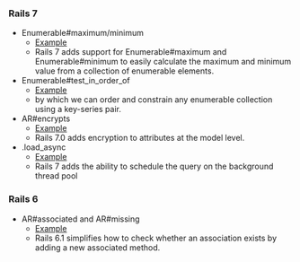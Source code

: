 ### Rails 7

* Enumerable#maximum/minimum
  * [Example](https://github.com/sajjadmurtaza/rails_updates_and_tips/blob/main/app/models/enumerable_updates.rb)
  * Rails 7 adds support for Enumerable#maximum and Enumerable#minimum to easily calculate the maximum and minimum value from a collection of enumerable elements.
* Enumerable#test_in_order_of
  * [Example](https://github.com/sajjadmurtaza/rails_updates_and_tips/blob/main/app/models/enumerable_updates.rb)
  * by which we can order and constrain any enumerable collection using a key-series pair.
* AR#encrypts
  * [Example](https://github.com/sajjadmurtaza/rails_updates_and_tips/blob/main/app/models/student.rb)
  * Rails 7.0 adds encryption to attributes at the model level.
* .load_async
  * [Example](https://github.com/sajjadmurtaza/rails_updates_and_tips/blob/main/app/controllers/api/v1/students_controller.rb)
  * Rails 7 adds the ability to schedule the query on the background thread pool

### Rails 6

* AR#associated and AR#missing
  * [Example](https://github.com/sajjadmurtaza/rails_updates_and_tips/blob/main/app/models/student.rb)
  * Rails 6.1 simplifies how to check whether an association exists by adding a new associated method.
